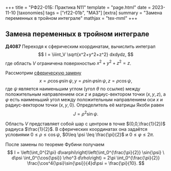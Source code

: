 +++
title = "РФ22-01Б: Практика N11"
template = "page.html"
date = 2023-11-10
[taxonomies]
tags = ["rf22-01b", "MA3"]
[extra]
summary = "Замена переменных в тройном интеграле"
mathjax = "tex-mml"
+++

<!-- more -->

## Замена переменных в тройном интеграле

**Д4087** Переходя к сферическим координатам, вычислить интеграл
$$
    I = \iiint_V \sqrt{x^2+y^2+z^2} dxdydz,
$$
где область $V$ ограничена поверхностью $x^2+y^2+z^2=z$.

Рассмотрим <a href="https://ru.wikipedia.org/wiki/%D0%A1%D1%84%D0%B5%D1%80%D0%B8%D1%87%D0%B5%D1%81%D0%BA%D0%B0%D1%8F_%D1%81%D0%B8%D1%81%D1%82%D0%B5%D0%BC%D0%B0_%D0%BA%D0%BE%D0%BE%D1%80%D0%B4%D0%B8%D0%BD%D0%B0%D1%82">сферическую замену</a>
$$
    x=\rho \cos{\varphi} \sin{\psi}, y= \rho \sin{\varphi} \sin{\psi}, z=\rho \cos{\psi},
$$
где $\psi$ является наименьшим углом (угол $\theta$ по ссылке) между положительным направлением оси $z$ и радиус-вектором точки
$(x,y,z)$, а $\varphi$ есть наименьший угол между положительным направлением оси $x$ и 
радиус-вектором точки $(x,y,0)$. Определитель её матрицы Якоби равен
$$
    J=\rho^2 \sin{\psi}.
$$

Область $V$ представляет собой шар с центром в точке $(0,0,\frac{1}{2})$ радиуса $\frac{1}{2}$. В сферических
координатах она задаётся условиями $0\leq \rho \leq \cos{\psi}$, $0\leq \psi \leq \frac{\pi}{2}$ и $0\leq \varphi \leq 2\pi$. 

После замены по теореме Фубини получаем
$$
    I = \left(\int_0^{2\pi} d\varphi\right)\left(\int_0^{\frac{\pi}{2}} \sin{\psi} \ d\psi \int_0^{\cos{\psi}} \rho^3 d\rho\right)
    = 2\pi \int_0^{\frac{\pi}{2}} \frac{\cos^4{\psi}\sin{\psi}}{4}d\psi = \frac{\pi}{10}.
$$